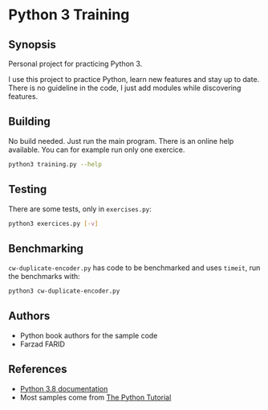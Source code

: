 # Python 3 Training

## Synopsis

Personal project for practicing Python 3.

I use this project to practice Python, learn new features and stay up to date.
There is no guideline in the code, I just add modules while discovering features.

## Building

No build needed. Just run the main program. There is an online help available.
You can for example run only one exercice.

```bash
python3 training.py --help
```


## Testing

There are some tests, only in `exercises.py`:

```bash
python3 exercices.py [-v]
```

## Benchmarking

`cw-duplicate-encoder.py` has code to be benchmarked and uses `timeit`, run
the benchmarks with:

```bash
python3 cw-duplicate-encoder.py
```

## Authors

* Python book authors for the sample code
* Farzad FARID

## References

* [Python 3.8 documentation](https://docs.python.org/3.8/index.html)
* Most samples come from [The Python Tutorial](https://docs.python.org/3.8/tutorial/index.html)
